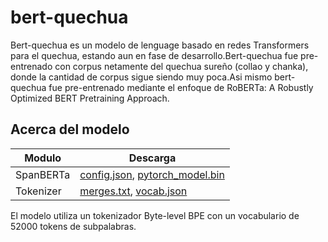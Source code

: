 # bert-quechua
Bert-quechua es un modelo de lenguage basado en redes Transformers para el quechua, estando aun en fase de desarrollo.Bert-quechua fue pre-entrenado con corpus netamente del quechua sureño (collao y chanka), donde la cantidad de corpus sigue siendo muy poca.Asi mismo bert-quechua fue pre-entrenado mediante el enfoque de RoBERTa: A Robustly Optimized BERT Pretraining Approach.

## Acerca del modelo
|Modulo| Descarga |
|------|----------|
| SpanBERTa | [config.json](https://drive.google.com/file/d/1lDaVeJc90TKbBrhxZKZbIfRTPv9VSsOg/view?usp=sharing), [pytorch_model.bin](https://drive.google.com/file/d/16SkLOsfja22kIwExs4NiU5pjrOV7SUdP/view?usp=sharing) |
| Tokenizer | [merges.txt](https://drive.google.com/file/d/1PrM9LMJ9Pmrc8yqKBT1OMRPXD1urkJ1r/view?usp=sharing), [vocab.json](https://drive.google.com/file/d/1i6L13u5P9HVzzmKsNZxe_wICteulIWY5/view?usp=sharing) |

El modelo utiliza un tokenizador Byte-level BPE con un vocabulario de 52000 tokens de subpalabras.
